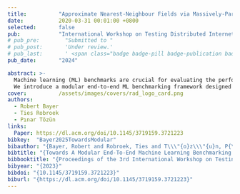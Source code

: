 ```yaml
---
title:          "Approximate Nearest-Neighbour Fields via Massively-Parallel Propagation-Assisted K-D Trees"
date:           2020-03-31 00:01:00 +0800
selected:       false
pub:            "International Workshop on Testing Distributed Internet of Things Systems (TDIS)"
# pub_pre:        "Submitted to "
# pub_post:       'Under review.'
# pub_last:       ' <span class="badge badge-pill badge-publication badge-success">Best Presentation</span>'
pub_date:       "2024"

abstract: >-
  Machine learning (ML) benchmarks are crucial for evaluating the performance, efficiency, and scalability of ML systems, especially as the adoption of complex ML pipelines, such as retrieval-augmented generation (RAG), continues to grow. These pipelines introduce intricate execution graphs that require more advanced benchmarking approaches. Additionally, collocating workloads can improve resource efficiency but may introduce contention challenges that must be carefully managed. Detailed insights into resource utilization are necessary for effective collocation and optimized edge deployments. However, existing benchmarking frameworks often fail to capture these critical aspects.
  We introduce a modular end-to-end ML benchmarking framework designed to address these gaps. Our framework emphasizes modularity and reusability by enabling reusable pipeline stages, facilitating flexible benchmarking across diverse ML workflows. It supports complex workloads and measures their end-to-end performance. The workloads can be collocated, with the framework providing insights into resource utilization and contention between the concurrent workloads.
cover:          /assets/images/covers/rad_logo_card.png
authors:
  - Robert Bayer
  - Ties Robroek
  - Pınar Tözün
links:
  Paper: https://dl.acm.org/doi/10.1145/3719159.3721223
bibkey:  "Bayer2025TowardsModular"
bibauthor: "{Bayer, Robert and Robroek, Ties and T\\\"{o}z\\\"{u}n, P{\\i}nar}"
bibtitle: "{Towards A Modular End-To-End Machine Learning Benchmarking Framework}"
bibbooktitle: "{Proceedings of the 3rd International Workshop on Testing Distributed Internet of Things Systems (TDIS)}"
bibyear: "{2023}"
bibdoi: "{10.1145/3719159.3721223}"
biburl: "{https://dl.acm.org/doi/10.1145/3719159.3721223}"
---
```

